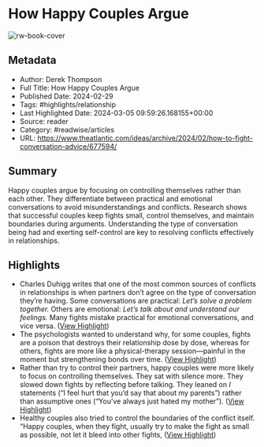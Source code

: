 # How Happy Couples Argue

![rw-book-cover](https://cdn.theatlantic.com/thumbor/H5N7itMELv_46n0ffHcW1guNVBI=/0x10:2000x1135/960x540/media/img/mt/2024/02/fighting_well3/original.jpg)

## Metadata

- Author: Derek Thompson
- Full Title: How Happy Couples Argue
- Published Date: 2024-02-29
- Tags: #highlights/relationship 
- Last Highlighted Date: 2024-03-05 09:59:26.168155+00:00
- Source: reader
- Category: #readwise/articles
- URL: https://www.theatlantic.com/ideas/archive/2024/02/how-to-fight-conversation-advice/677594/

## Summary

Happy couples argue by focusing on controlling themselves rather than each other. They differentiate between practical and emotional conversations to avoid misunderstandings and conflicts. Research shows that successful couples keep fights small, control themselves, and maintain boundaries during arguments. Understanding the type of conversation being had and exerting self-control are key to resolving conflicts effectively in relationships.

## Highlights <br>

- Charles Duhigg writes that one of the most common sources of conflicts in relationships is when partners don’t agree on the type of conversation they’re having. Some conversations are practical: *Let’s solve a problem together.* Others are emotional: *Let’s talk about and understand our feelings.* Many fights mistake practical for emotional conversations, and vice versa. ([View Highlight](https://read.readwise.io/read/01hr6zpydfrxqjcpwh3yazagpr))
- The psychologists wanted to understand why, for some couples, fights are a poison that destroys their relationship dose by dose, whereas for others, fights are more like a physical-therapy session—painful in the moment but strengthening bonds over time. ([View Highlight](https://read.readwise.io/read/01hr6zw8c5grj6181r662bah8p))
- Rather than try to control their partners, happy couples were more likely to focus on controlling themselves. They sat with silence more. They slowed down fights by reflecting before talking. They leaned on *I* statements (“I feel hurt that you’d say that about my parents”) rather than assumptive ones (“You’ve always just hated my mother”). ([View Highlight](https://read.readwise.io/read/01hr70v10m7x673v5636bd9xmd))
- Healthy couples also tried to control the boundaries of the conflict itself. “Happy couples, when they fight, usually try to make the fight as small as possible, not let it bleed into other fights, ([View Highlight](https://read.readwise.io/read/01hr70vfqqbq8ztqn8ma0kjzdm))
